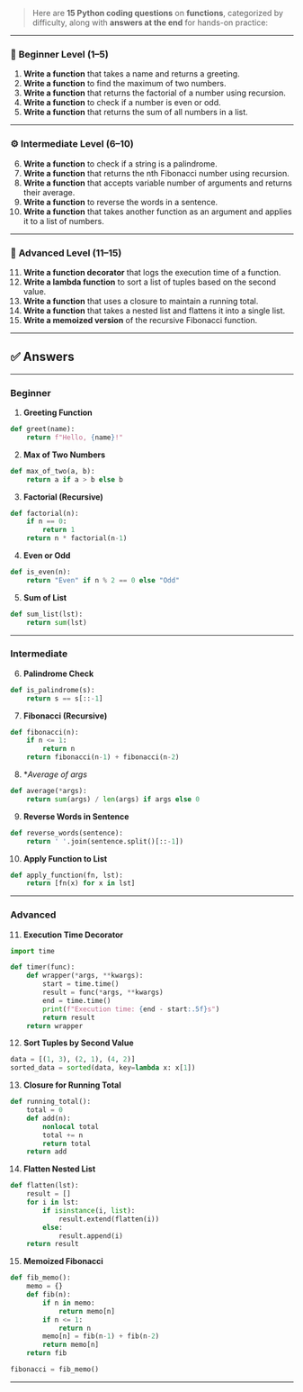
> Here are **15 Python coding questions** on **functions**, categorized by difficulty, along with **answers at the end** for hands-on practice:

---

### 🔰 **Beginner Level (1–5)**

1. **Write a function** that takes a name and returns a greeting.
2. **Write a function** to find the maximum of two numbers.
3. **Write a function** that returns the factorial of a number using recursion.
4. **Write a function** to check if a number is even or odd.
5. **Write a function** that returns the sum of all numbers in a list.

---

### ⚙️ **Intermediate Level (6–10)**

6. **Write a function** to check if a string is a palindrome.
7. **Write a function** that returns the nth Fibonacci number using recursion.
8. **Write a function** that accepts variable number of arguments and returns their average.
9. **Write a function** to reverse the words in a sentence.
10. **Write a function** that takes another function as an argument and applies it to a list of numbers.

---

### 🧠 **Advanced Level (11–15)**

11. **Write a function decorator** that logs the execution time of a function.
12. **Write a lambda function** to sort a list of tuples based on the second value.
13. **Write a function** that uses a closure to maintain a running total.
14. **Write a function** that takes a nested list and flattens it into a single list.
15. **Write a memoized version** of the recursive Fibonacci function.

---

## ✅ **Answers**

---

### Beginner

1. **Greeting Function**

```python
def greet(name):
    return f"Hello, {name}!"
```

2. **Max of Two Numbers**

```python
def max_of_two(a, b):
    return a if a > b else b
```

3. **Factorial (Recursive)**

```python
def factorial(n):
    if n == 0:
        return 1
    return n * factorial(n-1)
```

4. **Even or Odd**

```python
def is_even(n):
    return "Even" if n % 2 == 0 else "Odd"
```

5. **Sum of List**

```python
def sum_list(lst):
    return sum(lst)
```

---

### Intermediate

6. **Palindrome Check**

```python
def is_palindrome(s):
    return s == s[::-1]
```

7. **Fibonacci (Recursive)**

```python
def fibonacci(n):
    if n <= 1:
        return n
    return fibonacci(n-1) + fibonacci(n-2)
```

8. \**Average of *args**

```python
def average(*args):
    return sum(args) / len(args) if args else 0
```

9. **Reverse Words in Sentence**

```python
def reverse_words(sentence):
    return ' '.join(sentence.split()[::-1])
```

10. **Apply Function to List**

```python
def apply_function(fn, lst):
    return [fn(x) for x in lst]
```

---

### Advanced

11. **Execution Time Decorator**

```python
import time

def timer(func):
    def wrapper(*args, **kwargs):
        start = time.time()
        result = func(*args, **kwargs)
        end = time.time()
        print(f"Execution time: {end - start:.5f}s")
        return result
    return wrapper
```

12. **Sort Tuples by Second Value**

```python
data = [(1, 3), (2, 1), (4, 2)]
sorted_data = sorted(data, key=lambda x: x[1])
```

13. **Closure for Running Total**

```python
def running_total():
    total = 0
    def add(n):
        nonlocal total
        total += n
        return total
    return add
```

14. **Flatten Nested List**

```python
def flatten(lst):
    result = []
    for i in lst:
        if isinstance(i, list):
            result.extend(flatten(i))
        else:
            result.append(i)
    return result
```

15. **Memoized Fibonacci**

```python
def fib_memo():
    memo = {}
    def fib(n):
        if n in memo:
            return memo[n]
        if n <= 1:
            return n
        memo[n] = fib(n-1) + fib(n-2)
        return memo[n]
    return fib

fibonacci = fib_memo()
```

---


